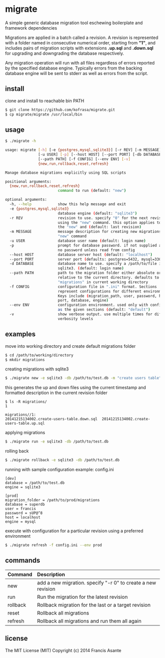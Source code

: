 # migrate

A simple generic database migration tool eschewing boilerplate and framework dependencies

Migrations are applied in a batch called a revision. A revision is represented with a folder named 
in consecutive numerical order, starting from **"1"**, and includes pairs of migration scripts
with extensions **.up.sql** and **.down.sql** for upgrading and downgrading the database respectively. 

Any migration operation will run with all files regardless of errors reported by the specified database engine.
Typically errors from the backing database engine will be sent to stderr as well as errors from the script.

## install
clone and install to reachable bin PATH
```sh
$ git clone https://github.com/kofrasa/migrate.git
$ cp migrate/migrate /usr/local/bin
```

## usage
```sh
$ ./migrate -h

usage: migrate [-h] [-e {postgres,mysql,sqlite3}] [-r REV] [-m MESSAGE]
               [-u USER] [-p] [--host HOST] [--port PORT] [-db DATABASE]
               [--path PATH] [-f CONFIG] [--env ENV] [-v]
               {new,run,rollback,reset,refresh}

Manage database migrations explicitly using SQL scripts

positional arguments:
  {new,run,rollback,reset,refresh}
                        command to run (default: "new")

optional arguments:
  -h, --help            show this help message and exit
  -e {postgres,mysql,sqlite3}
                        database engine (default: "sqlite3")
  -r REV                revision to use. specify "0" for the next revision if
                        using the "new" command. this option applies to only
                        the "new" and (default: last revision)
  -m MESSAGE            message description for creating new migrations with
                        "new" command
  -u USER               database user name (default: login name)
  -p                    prompt for database password. if not supplied assumes
                        no password unless read from config
  --host HOST           database server host (default: "localhost")
  --port PORT           server port (defaults: postgres=5432, mysql=3306)
  -d DATABASE           database name to use. specify a /path/to/file if using
                        sqlite3. (default: login name)
  --path PATH           path to the migration folder either absolute or
                        relative to the current directory. defaults to
                        "migrations" in current working directory
  -f CONFIG             configuration file in ".ini" format. Sections
                        represent configurations for different environments.
                        Keys include (migration_path, user, password, host,
                        port, database, engine)
  --env ENV             configuration environment. used only with config file
                        as the given sections (default: "default")
  -v                    show verbose output. use multiple times for different
                        verbosity levels
```

## examples
move into working directory and create default migrations folder
```sh
$ cd /path/to/working/directory
$ mkdir migrations
```

creating migrations with sqlite3
```sh
$ ./migrate new -e sqlite3 -db /path/to/test.db -m "create users table"
```

this generates the up and down files using the current timestamp and formatted description in the current revision folder
```
$ ls -R migrations/
1

migrations//1:
20141215134002.create-users-table.down.sql	20141215134002.create-users-table.up.sql
```

applying migrations
```sh
$ ./migrate run -e sqlite3 -db /path/to/test.db
```

rolling back
```sh
$ ./migrate rollback -e sqlite3 -db /path/to/test.db
```

running with sample configuration example: config.ini
```
[dev]
database = /path/to/test.db
engine = sqlite3

[prod]
migration_folder = /path/to/prod/migrations
database = superdb
user = francis
password = sUP@^8
host = localhost
engine = mysql
```

execute with configuration for a particular revision using a preferred environment
```sh
$ ./migrate refresh -f config.ini --env prod
```

## commands
| Command  | Description  |
| :--------| :----------- |
| new      | add a new migration. specify "-r 0" to create a new revision |
| run      | Run the migration for the latest revision  |
| rollback | Rollback migration for the last or a target revision |
| reset    | Rollback all migrations |
| refresh  | Rollback all migrations and run them all again |


## license
The MIT License (MIT) Copyright (c) 2014 Francis Asante

